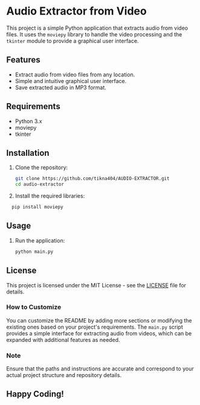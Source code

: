 # Audio Extractor from Video

This project is a simple Python application that extracts audio from video files. It uses the `moviepy` library to handle the video processing and the `tkinter` module to provide a graphical user interface.

## Features

- Extract audio from video files from any location.
- Simple and intuitive graphical user interface.
- Save extracted audio in MP3 format.

## Requirements

- Python 3.x
- moviepy
- tkinter

## Installation

1. Clone the repository:
    ```sh
    git clone https://github.com/tikna404/AUDIO-EXTRACTOR.git
    cd audio-extractor
    ```

2. Install the required libraries:
  ```sh
    pip install moviepy
  ```

## Usage

1. Run the application:
    ```sh
    python main.py
    ```
## License
This project is licensed under the MIT License - see the [LICENSE](https://choosealicense.com/licenses/mit/) file for details.


### How to Customize

You can customize the README by adding more sections or modifying the existing ones based on your project's requirements. The `main.py` script provides a simple interface for extracting audio from videos, which can be expanded with additional features as needed.

### Note

Ensure that the paths and instructions are accurate and correspond to your actual project structure and repository details.

## Happy Coding!
